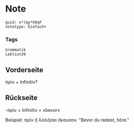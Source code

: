 # Note
```
guid: v*(qy*h0qF
notetype: Einfach+
```

### Tags
```
Grammatik
Lektion39
```

## Vorderseite
πρίν + Infinitiv? 

## Rückseite
-πρίν + Infinitiv = »bevor«

Beispiel: 
<i>πρὶν ἢ λαλῆσαι ἄκουσον. </i>
"Bevor du redest, höre."
